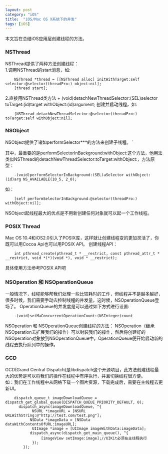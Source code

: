 ```yaml
---
layout: post
category: "iOS"
title:  "iOS/Mac OS X系统下的并发"
tags: [iOS]
---
```


   
本文旨在总结iOS应用层创建线程的方法。

### NSThread  
  NSThread提供了两种方法创建线程：  
  1.调用NSThread的start消息，如:  
  
        NSThread *thread = [[NSThread alloc] initWithTarget:self selector:@selector(threadPro:) object:nil];     
        [thread start];  
        
2.直接用NSThread类方法 + (void)detachNewThreadSelector:(SEL)selector toTarget:(id)target withObject:(id)argument; 创建并启动线程，如:
  
        [NSThread detachNewThreadSelector:@selector(threadPro:) toTarget:self withObject:nil];    

### NSObject   
  NSObject提供了诸如performSelector***的方法来创建子线程。     `   

  其中，最重要的是performSelectorInBackground:withObject:这个方法，他用法类似NSThread的detachNewThreadSelector:toTarget:withObject:，方法原型：

        -(void)performSelectorInBackground:(SEL)aSelector withObject:(id)arg NS_AVAILABLE(10_5, 2_0);

  如：   
        
        [self performSelectorInBackground:@selector(threadPro:) withObject:nil];   
  
  NSObject起线程最大的优点是不用新创建任何对象就可以起一个工作线程。
    
### POSIX Thread   

  Mac OS 10.4和iOS2.0引入了POSIX库，这样就让创建线程变的更加灵活了，你既可以用Cocoa Api也可以用POSIX API。
  创建线程API：  
  
        int pthread_create(pthread_t * __restrict, const pthread_attr_t * __restrict, void *(*)(void *), void * __restrict);   
        
  具体使用方法参考POSIX API吧

### NSOperation 和 NSOperationQueue  
  
  一般情况下，线程能够帮我们处理一些比较耗时的工作，但线程并不是越多越好，很多时候，我们需要手动去控制线程的并发量，这时候，NSOperationQueue登场了。
  OperationQueue的并发度是可以通过如下方式进行设置:   
  
        -(void)setMaConcurrentOperationCount:(NSInteger)count  
        
  NSOperation 和 NSOperationQueue创建线程的方法：
  NSOperation（继承NSOperation去扩展我们的操作）可以封装我们的操作，然后将创建好的NSOperation对象放到NSOperationQueue中，OperationQueue便开始启动新的线程去执行队列中的操作。   
  
### GCD

  GCD(Grand Central Dispatch)是libdispatch这个开源项目，此方法创建线程最大的优势是可以将我们的操作在线程中有序执行，并且切换线程很方便。   
  如：我们在工作线程中从网络下载一个图片资源，下载完成后，需要在主线程去更新UI。    
  
        dispatch_queue_t imageDownloadQueue = dispatch_get_global_queue(DISPATCH_QUEUE_PRIORITY_DEFAULT, 0);     
          dispatch_async(imageDownloadQueue, ^{   
                NSURL *imageURL = [NSURL URLWithString:@"http://test.com/test.png"];   
               NSData *imageData = [NSData dataWithContentsOfURL:imageURL];  
                UIImage *image = [UIImage imageWithData:imageData];   
               dispatch_async(dispatch_get_main_queue(), ^{   
                    [imageView setImage:image];//UIKit必须在主线程执行    
                });  
            });   
